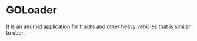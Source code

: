 # GOLoader
It is an android application for trucks and other heavy vehicles that is similar to uber.
